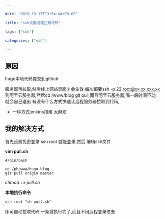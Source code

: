 ```yaml
---

date: "2020-10-17T13:54:44+08:00"

title: "ssh设置远程拉取代码"

tags: ["ssh"]

categories: ["ssh"]

---
```




## 原因

hugo本地代码提交到github  

服务器再拉取,然后线上网站页面才会生效  每次都要ssh -p 22 root@xx.xx.xxx.xx 到阿里云服务器,然后cd /www/blog   git pull 而且阿里云服务器,隔一段时间不动,就会自己退出 有没有什么方式快速让远程服务器拉取到代码,

-  一种方式jenkins搭建 太麻烦

## 我的解决方式

首先设置免密登录  ssh root 就能登录,然后 编辑ssh文件

**vim pull.sh** 

``` shell
#/bin/bash

cd /phpwww/hugo-blog
git pull origin master
```

*chmod +x pull.sh*



**本地执行命令** 

``` ssh
ssh root "sh pull.sh"
```

即可自动拉取代码 一条就执行完了,而且不用远程登录进去